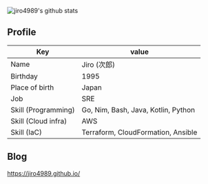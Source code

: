 ![jiro4989's github stats](https://github-readme-stats.vercel.app/api?username=jiro4989&show_icons=true&theme=cobalt)

## Profile

| Key | value |
| --- | --- |
| Name | Jiro (次郎) |
| Birthday | 1995 |
| Place of birth | Japan |
| Job | SRE |
| Skill (Programming) | Go, Nim, Bash, Java, Kotlin, Python |
| Skill (Cloud infra) | AWS |
| Skill (IaC) | Terraform, CloudFormation, Ansible |

## Blog

https://jiro4989.github.io/
